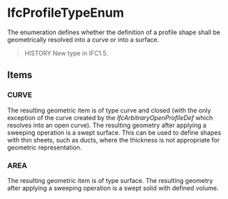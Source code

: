 # IfcProfileTypeEnum

The enumeration defines whether the definition of a profile shape shall be geometrically resolved into a curve or into a surface.

> HISTORY New type in IFC1.5.

## Items

### CURVE
The resulting geometric item is of type curve and closed (with the only exception of the curve created by the _IfcArbitraryOpenProfileDef_ which resolves into an open curve). The resulting geometry after applying a sweeping operation is a swept surface. This can be used to define shapes with thin sheets, such as ducts, where the thickness is not appropriate for geometric representation.

### AREA
The resulting geometric item is of type surface. The resulting geometry after applying a sweeping operation is a swept solid with defined volume.

